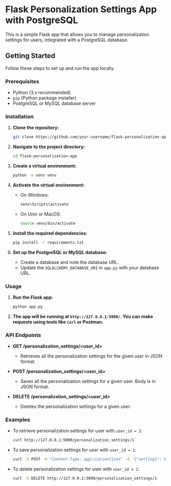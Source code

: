 # Flask Personalization Settings App with PostgreSQL

This is a simple Flask app that allows you to manage personalization settings for users, integrated with a PostgreSQL database.

## Getting Started

Follow these steps to set up and run the app locally.

### Prerequisites

- Python (3.x recommended)
- `pip` (Python package installer)
- PostgreSQL or MySQL database server

### Installation

1. **Clone the repository:**

   ```bash
   git clone https://github.com/your-username/flask-personalization-app.git
   ```

2. **Navigate to the project directory:**

   ```bash
   cd flask-personalization-app
   ```

3. **Create a virtual environment:**

   ```bash
   python -m venv venv
   ```

4. **Activate the virtual environment:**

   - On Windows:

     ```bash
     venv\Scripts\activate
     ```

   - On Unix or MacOS:

     ```bash
     source venv/bin/activate
     ```

5. **Install the required dependencies:**

   ```bash
   pip install -r requirements.txt
   ```

6. **Set up the PostgreSQL or MySQL database:**

   - Create a database and note the database URL.
   - Update the `SQLALCHEMY_DATABASE_URI` in `app.py` with your database URL.

### Usage

1. **Run the Flask app:**

   ```bash
   python app.py
   ```

2. **The app will be running at `http://127.0.0.1:5000/`. You can make requests using tools like `curl` or Postman.**

### API Endpoints

- **GET /personalization_settings/<user_id>**
  - Retrieves all the personalization settings for the given user in JSON format.

- **POST /personalization_settings/<user_id>**
  - Saves all the personalization settings for a given user. Body is in JSON format.

- **DELETE /personalization_settings/<user_id>**
  - Deletes the personalization settings for a given user.

### Examples

- To retrieve personalization settings for user with `user_id = 1`:

  ```bash
  curl http://127.0.0.1:5000/personalization_settings/1
  ```

- To save personalization settings for user with `user_id = 1`:

  ```bash
  curl -X POST -H "Content-Type: application/json" -d '{"setting1": true, "setting2": false}' http://127.0.0.1:5000/personalization_settings/1
  ```

- To delete personalization settings for user with `user_id = 1`:

  ```bash
  curl -X DELETE http://127.0.0.1:5000/personalization_settings/1
  ```
